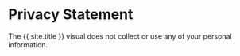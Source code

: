 # Privacy Statement
The {{ site.title }} visual does not collect or use any of your personal information. 
